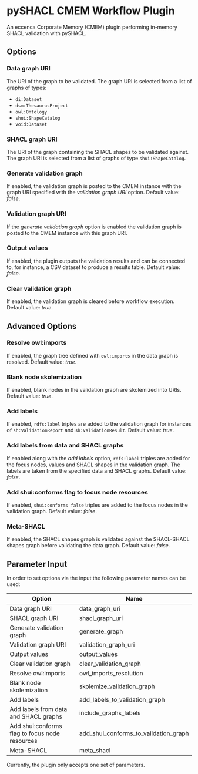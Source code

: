 # pySHACL CMEM Workflow Plugin

An eccenca Corporate Memory (CMEM) plugin performing in-memory SHACL validation with pySHACL.

## Options

### Data graph URI

The URI of the graph to be validated. The graph URI is selected from a list of graphs of types:
- `di:Dataset`
- `dsm:ThesaurusProject`
- `owl:Ontology`
- `shui:ShapeCatalog`
- `void:Dataset`


### SHACL graph URI

The URI of the graph containing the SHACL shapes to be validated against. The graph URI is selected from a list of graphs of type `shui:ShapeCatalog`.

### Generate validation graph

If enabled, the validation graph is posted to the CMEM instance with the graph URI specified with the *validation graph URI* option. Default value: *false*.

### Validation graph URI

If the *generate validation graph* option is enabled the validation graph is posted to the CMEM instance with this graph URI.

### Output values

If enabled, the plugin outputs the validation results and can be connected to, for instance, a CSV dataset to produce a results table. Default value: *false*.

### Clear validation graph

If enabled, the validation graph is cleared before workflow execution. Default value: *true*.

## Advanced Options

### Resolve owl:imports

If enabled, the graph tree defined with `owl:imports` in the data graph is resolved. Default value: *true*.

### Blank node skolemization

If enabled, blank nodes in the validation graph are skolemized into URIs. Default value: *true*.

### Add labels

If enabled, `rdfs:label` triples are added to the validation graph for instances of `sh:ValidationReport` and `sh:ValidationResult`. Default value: *true*.

### Add labels from data and SHACL graphs

If enabled along with the *add labels* option, `rdfs:label` triples are added for the focus nodes, values and SHACL shapes in the validation graph. The labels are taken from the specified data and SHACL graphs. Default value: *false*.

### Add shui:conforms flag to focus node resources

If enabled, `shui:conforms false` triples are added to the focus nodes in the validation graph. Default value: *false*.

### Meta-SHACL

If enabled, the SHACL shapes graph is validated against the SHACL-SHACL shapes graph before validating the data graph. Default value: *false*.


## Parameter Input

In order to set options via the input the following parameter names can be used:

| Option                    | Name                                  |
|---------------------------|---------------------------------------|
| Data graph URI            | data_graph_uri                        |
| SHACL graph URI           | shacl_graph_uri                       |
| Generate validation graph | generate_graph                        |
| Validation graph URI      | validation_graph_uri                  |
| Output values             | output_values                         |
| Clear validation graph    | clear_validation_graph                |
| Resolve owl:imports       | owl_imports_resolution                |
| Blank node skolemization  | skolemize_validation_graph            |
| Add labels                | add_labels_to_validation_graph        |
| Add labels from data and SHACL graphs | include_graphs_labels                 |
| Add shui:conforms flag to focus node resources | add_shui_conforms_to_validation_graph | 
| Meta-SHACL                | meta_shacl                            |

Currently, the plugin only accepts one set of parameters.
